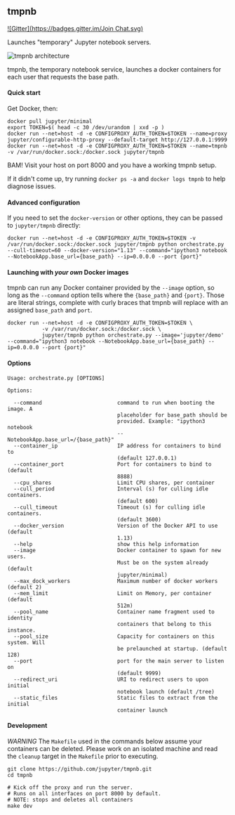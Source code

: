 ## tmpnb

[![Gitter](https://badges.gitter.im/Join Chat.svg)](https://gitter.im/jupyter/tmpnb?utm_source=badge&utm_medium=badge&utm_campaign=pr-badge&utm_content=badge)

Launches "temporary" Jupyter notebook servers.

![tmpnb architecture](https://cloud.githubusercontent.com/assets/836375/5909206/f0b156da-a573-11e4-8e3f-f65dfe9d23b8.png)

tmpnb, the temporary notebook service, launches a docker containers for each user that requests the base path.

#### Quick start

Get Docker, then:

```
docker pull jupyter/minimal
export TOKEN=$( head -c 30 /dev/urandom | xxd -p )
docker run --net=host -d -e CONFIGPROXY_AUTH_TOKEN=$TOKEN --name=proxy jupyter/configurable-http-proxy --default-target http://127.0.0.1:9999
docker run --net=host -d -e CONFIGPROXY_AUTH_TOKEN=$TOKEN --name=tmpnb -v /var/run/docker.sock:/docker.sock jupyter/tmpnb
```

BAM! Visit your host on port 8000 and you have a working tmpnb setup.

If it didn't come up, try running `docker ps -a` and `docker logs tmpnb` to help diagnose issues.

#### Advanced configuration

If you need to set the `docker-version` or other options, they can be passed to `jupyter/tmpnb` directly:

```
docker run --net=host -d -e CONFIGPROXY_AUTH_TOKEN=$TOKEN -v /var/run/docker.sock:/docker.sock jupyter/tmpnb python orchestrate.py --cull-timeout=60 --docker-version="1.13" --command="ipython3 notebook --NotebookApp.base_url={base_path} --ip=0.0.0.0 --port {port}"
```

#### Launching with *your own* Docker images

tmpnb can run any Docker container provided by the `--image` option, so long as the `--command` option tells where the `{base_path}` and `{port}`. Those are literal strings, complete with curly braces that tmpnb will replace with an assigned `base_path` and `port`.

```
docker run --net=host -d -e CONFIGPROXY_AUTH_TOKEN=$TOKEN \
           -v /var/run/docker.sock:/docker.sock \
           jupyter/tmpnb python orchestrate.py --image='jupyter/demo' --command="ipython3 notebook --NotebookApp.base_url={base_path} --ip=0.0.0.0 --port {port}"
```

#### Options

```
Usage: orchestrate.py [OPTIONS]

Options:

  --command                        command to run when booting the image. A
                                   placeholder for base_path should be
                                   provided. Example: "ipython3 notebook
                                   --NotebookApp.base_url=/{base_path}"
  --container_ip                   IP address for containers to bind to
                                   (default 127.0.0.1)
  --container_port                 Port for containers to bind to (default
                                   8888)
  --cpu_shares                     Limit CPU shares, per container
  --cull_period                    Interval (s) for culling idle containers.
                                   (default 600)
  --cull_timeout                   Timeout (s) for culling idle containers.
                                   (default 3600)
  --docker_version                 Version of the Docker API to use (default
                                   1.13)
  --help                           show this help information
  --image                          Docker container to spawn for new users.
                                   Must be on the system already (default
                                   jupyter/minimal)
  --max_dock_workers               Maximum number of docker workers (default 2)
  --mem_limit                      Limit on Memory, per container (default
                                   512m)
  --pool_name                      Container name fragment used to identity
                                   containers that belong to this instance.
  --pool_size                      Capacity for containers on this system. Will
                                   be prelaunched at startup. (default 128)
  --port                           port for the main server to listen on
                                   (default 9999)
  --redirect_uri                   URI to redirect users to upon initial
                                   notebook launch (default /tree)
  --static_files                   Static files to extract from the initial
                                   container launch
```

#### Development

*WARNING* The `Makefile` used in the commands below assume your
containers can be deleted.  Please work on an isolated machine and read
the `cleanup` target in the `Makefile` prior to executing.

```
git clone https://github.com/jupyter/tmpnb.git
cd tmpnb

# Kick off the proxy and run the server.
# Runs on all interfaces on port 8000 by default.
# NOTE: stops and deletes all containers
make dev
```

